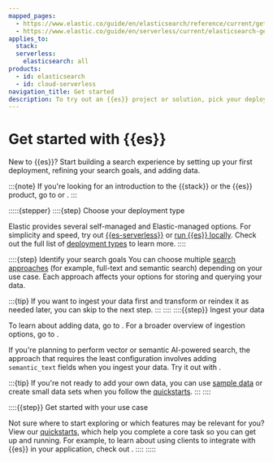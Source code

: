 ```yaml
---
mapped_pages:
  - https://www.elastic.co/guide/en/elasticsearch/reference/current/getting-started.html
  - https://www.elastic.co/guide/en/serverless/current/elasticsearch-get-started.html
applies_to:
  stack:
  serverless:
    elasticsearch: all
products:
  - id: elasticsearch
  - id: cloud-serverless
navigation_title: Get started
description: To try out an {{es}} project or solution, pick your deployment type, search goals, and ingestion method.
---
```


# Get started with {{es}}

New to {{es}}? Start building a search experience by setting up your first deployment, refining your search goals, and adding data.

:::{note}
If you're looking for an introduction to the {{stack}} or the {{es}} product, go to [](/get-started/index.md) or [](/manage-data/data-store.md).
:::

:::::{stepper}
::::{step} Choose your deployment type

Elastic provides several self-managed and Elastic-managed options.
For simplicity and speed, try out [{{es-serverless}}](/solutions/search/serverless-elasticsearch-get-started.md) or [run {{es}} locally](/solutions/search/run-elasticsearch-locally.md).
Check out the full list of [deployment types](/deploy-manage/deploy.md#choosing-your-deployment-type) to learn more.
::::

::::{step} Identify your search goals
You can choose multiple [search approaches](search-approaches.md) (for example, full-text and semantic search) depending on your use case.
Each approach affects your options for storing and querying your data.

:::{tip}
If you want to ingest your data first and transform or reindex it as needed later, you can skip to the next step.
:::
::::
::::{{step}} Ingest your data

To learn about adding data, go to [](/solutions/search/ingest-for-search.md).
For a broader overview of ingestion options, go to [](/manage-data/ingest.md).

If you're planning to perform vector or semantic AI-powered search, the approach that requires the least configuration involves adding `semantic_text` fields when you ingest your data.
Try it out with [](/solutions/search/get-started/semantic-search.md).

:::{tip}
If you're not ready to add your own data, you can use [sample data](/manage-data/ingest/sample-data.md) or create small data sets when you follow the [quickstarts](/solutions/search/get-started/quickstarts.md).
:::
::::

::::{{step}} Get started with your use case

Not sure where to start exploring or which features may be relevant for you?
View our [quickstarts](/solutions/search/get-started/quickstarts.md), which help you complete a core task so you can get up and running.
For example, to learn about using clients to integrate with {{es}} in your application, check out [](/solutions/search/get-started/keyword-search-python.md).
::::
:::::
